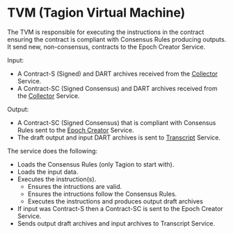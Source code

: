 # TVM (Tagion Virtual Machine)

The TVM is responsible for executing the instructions in the contract ensuring the contract is compliant with Consensus Rules producing outputs. 
It send new, non-consensus, contracts to the Epoch Creator Service.


Input: 

- A Contract-S (Signed) and DART archives received from the [Collector](/documents/architecture/Collector.md) Service.
- A Contract-SC (Signed Consensus) and DART archives received from the [Collector](/documents/architecture/Collector.md) Service.

Output:

- A Contract-SC (Signed Consensus) that is compliant with Consensus Rules sent to the [Epoch Creator](/documents/architecture/EpochCreator.md) Service.
- The draft output and input DART archives is sent to [Transcript](/documents/architecture/Transcript.md) Service.

The service does the following:

- Loads the Consensus Rules (only Tagion to start with).
- Loads the input data.
- Executes the instruction(s).
    - Ensures the intructions are valid.
    - Ensures the intructions follow the Consensus Rules.
    - Executes the instructions and produces output draft archives
- If input was Contract-S then a Contract-SC is sent to the Epoch Creator Service.
- Sends output draft archives and input archives to Transcript Service.